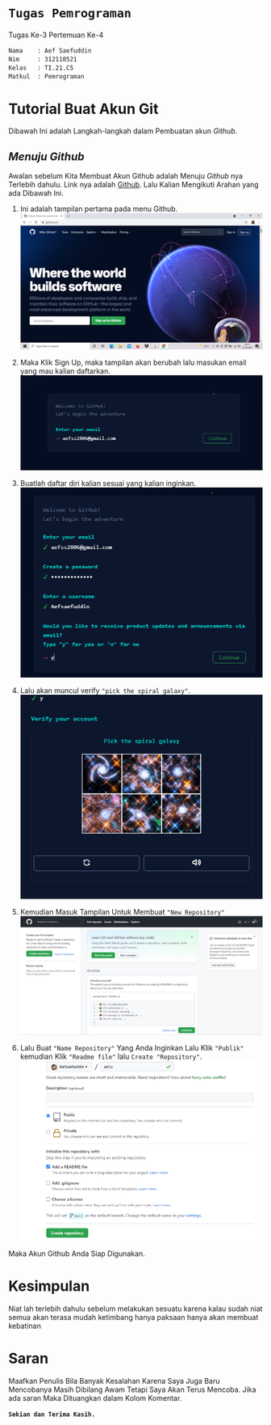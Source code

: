 # **`Tugas Pemrograman`**
Tugas Ke-3 Pertemuan Ke-4

```sh
Nama    : Aef Saefuddin
Nim     : 312110521
Kelas   : TI.21.C5
Matkul  : Pemrograman
``` 

# **Tutorial Buat Akun Git**
Dibawah Ini adalah Langkah-langkah dalam Pembuatan akun *Github*.

## *Menuju Github*
Awalan sebelum Kita Membuat Akun Github adalah Menuju *Github* nya Terlebih dahulu. Link nya adalah [Github](https://Github.com). Lalu Kalian Mengikuti Arahan yang ada Dibawah Ini.

1. Ini adalah tampilan pertama pada menu Github.
![Gambar1](screenshot/ss1.png)

2. Maka Klik Sign Up, maka tampilan akan berubah lalu masukan email yang mau kalian daftarkan.
![Gambar2](screenshot/ss2.png)

3. Buatlah daftar diri kalian sesuai yang kalian inginkan.
![Gambar3](screenshot/ss3.png)

4. Lalu akan muncul verify `"pick the spiral galaxy"`.
![Gambar4](screenshot/ss4.png)

5. Kemudian Masuk Tampilan Untuk Membuat `"New Repository"`
![Gambar5](screenshot/ss5.png)

6. Lalu Buat `"Name Repository"` Yang Anda Inginkan Lalu Klik `"Publik"` kemudian Klik `"Readme file"` lalu `Create "Repository"`.
![Gambar6](screenshot/ss6.png)

Maka Akun Github Anda Siap Digunakan.

# Kesimpulan
<p>Niat lah terlebih dahulu sebelum melakukan sesuatu karena kalau sudah niat semua akan terasa mudah ketimbang hanya paksaan hanya akan membuat kebatinan

# Saran
<p>Maafkan Penulis Bila Banyak Kesalahan Karena Saya Juga Baru Mencobanya Masih Dibilang Awam Tetapi Saya Akan Terus Mencoba. Jika ada saran Maka Dituangkan dalam Kolom Komentar.


**`Sekian dan Terima Kasih.`**